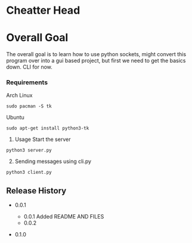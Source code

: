 # Cheatter Head

# Overall Goal 
The overall goal is to learn how to use python sockets, might convert this program over into a gui based project, but first we need to get the basics down. CLI for now.

### Requirements
Arch Linux
```
sudo pacman -S tk
```
Ubuntu
```
sudo apt-get install python3-tk 
```


1. Usage
Start the server 
```
python3 server.py
```
2. Sending messages using cli.py
```
python3 client.py
```


## Release History
* 0.0.1 
	* 0.0.1  Added README AND FILES
	* 0.0.2   

* 0.1.0
